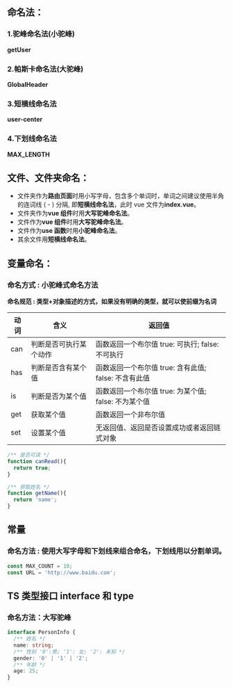 ## 命名法：

### 1.驼峰命名法(小驼峰)

**getUser**

### 2.帕斯卡命名法(大驼峰)

**GlobalHeader**

### 3.短横线命名法

**user-center**

### 4.下划线命名法

**MAX_LENGTH**

## 文件、文件夹命名：

- 文件夹作为**路由页面**时用小写字母，包含多个单词时，单词之间建议使用半角的连词线 ( - ) 分隔, 即**短横线命名法**，此时 vue 文件为**index.vue**。
- 文件夹作为**vue 组件**时用**大写驼峰命名法**。
- 文件作为**vue 组件**时用**大写驼峰命名法**。
- 文件作为**use 函数**时用**小驼峰命名法**。
- 其余文件用**短横线命名法**。

## 变量命名：

### 命名方式 : 小驼峰式命名方法

**命名规范 : 类型+对象描述的方式，如果没有明确的类型，就可以使前缀为名词**

| 动词 | 含义                   | 返回值                                               |
| ---- | ---------------------- | ---------------------------------------------------- |
| can  | 判断是否可执行某个动作 | 函数返回一个布尔值 true: 可执行; false: 不可执行     |
| has  | 判断是否含有某个值     | 函数返回一个布尔值 true: 含有此值; false: 不含有此值 |
| is   | 判断是否为某个值       | 函数返回一个布尔值 true: 为某个值; false: 不为某个值 |
| get  | 获取某个值             | 函数返回一个非布尔值                                 |
| set  | 设置某个值             | 无返回值、返回是否设置成功或者返回链式对象           |

```ts
/** 是否可读 */
function canRead(){
  return true;
}

/** 获取姓名 */
function getName(){
  return 'name';
}
```

## 常量

### 命名方法 : 使用大写字母和下划线来组合命名，下划线用以分割单词。

```ts
const MAX_COUNT = 10;
const URL = 'http://www.baidu.com';
```

## TS 类型接口 interface 和 type

### 命名方法：大写驼峰

```typescript
interface PersonInfo {
  /** 姓名 */
  name: string;
  /** 性别 '0':男; '1': 女; '2': 未知 */
  gender: '0' | '1' | '2';
  /** 年龄 */
  age: 25;
}
```
